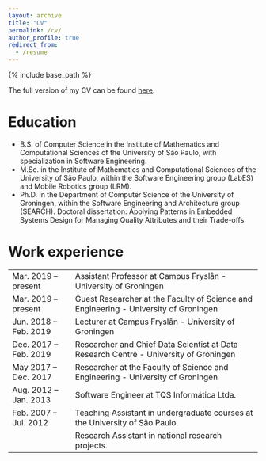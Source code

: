 ```yaml
---
layout: archive
title: "CV"
permalink: /cv/
author_profile: true
redirect_from:
  - /resume
---
```


{% include base_path %}

The full version of my CV can be found [here](http://feitosa-daniel.github.io/files/Feitosa-CV-Public.pdf).

Education
======
* B.S. of Computer Science in the Institute of Mathematics and Computational Sciences of the University of São Paulo, with specialization in Software Engineering.
* M.Sc. in the Institute of Mathematics and Computational Sciences of the University of São Paulo, within the Software Engineering group (LabES) and Mobile Robotics group (LRM).
* Ph.D. in the Department of Computer Science of the University of Groningen, within the Software Engineering and Architecture group (SEARCH). Doctoral dissertation: Applying Patterns in Embedded Systems Design for Managing Quality Attributes and their Trade-offs 

Work experience
======
| | |
|-|-|
| Mar. 2019 – present	  | Assistant Professor at Campus Fryslân - University of Groningen |
| Mar. 2019 – present	  | Guest Researcher at the Faculty of Science and Engineering - University of Groningen |
| Jun. 2018 – Feb. 2019 | Lecturer at Campus Fryslân - University of Groningen |
| Dec. 2017 – Feb. 2019 | Researcher and Chief Data Scientist at Data Research Centre - University of Groningen |
| May 2017 – Dec. 2017	| Researcher at the Faculty of Science and Engineering - University of Groningen |
| Aug. 2012 – Jan. 2013 | Software Engineer at TQS Informática Ltda. |
| Feb. 2007 – Jul. 2012 | Teaching Assistant in undergraduate courses at the University of São Paulo. |
|                       | Research Assistant in national research projects. |
